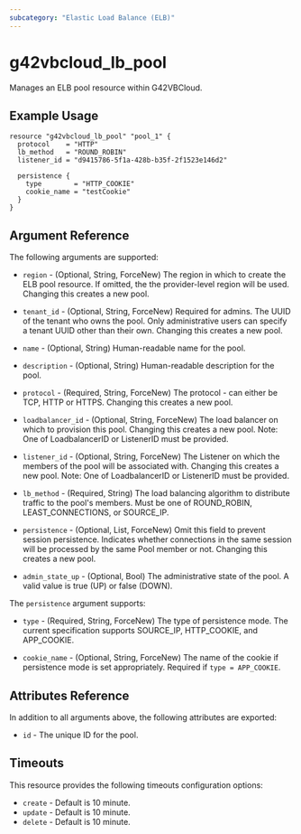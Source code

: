 ```yaml
---
subcategory: "Elastic Load Balance (ELB)"
---
```


# g42vbcloud\_lb\_pool

Manages an ELB pool resource within G42VBCloud.
## Example Usage

```hcl
resource "g42vbcloud_lb_pool" "pool_1" {
  protocol    = "HTTP"
  lb_method   = "ROUND_ROBIN"
  listener_id = "d9415786-5f1a-428b-b35f-2f1523e146d2"

  persistence {
    type        = "HTTP_COOKIE"
    cookie_name = "testCookie"
  }
}
```

## Argument Reference

The following arguments are supported:

* `region` - (Optional, String, ForceNew) The region in which to create the ELB pool resource.
    If omitted, the the provider-level region will be used.
    Changing this creates a new pool.

* `tenant_id` - (Optional, String, ForceNew) Required for admins. The UUID of the tenant who owns
    the pool.  Only administrative users can specify a tenant UUID
    other than their own. Changing this creates a new pool.

* `name` - (Optional, String) Human-readable name for the pool.

* `description` - (Optional, String) Human-readable description for the pool.

* `protocol` - (Required, String, ForceNew) The protocol - can either be TCP, HTTP or HTTPS.
    Changing this creates a new pool.

* `loadbalancer_id` - (Optional, String, ForceNew) The load balancer on which to provision this
    pool. Changing this creates a new pool.
    Note:  One of LoadbalancerID or ListenerID must be provided.

* `listener_id` - (Optional, String, ForceNew) The Listener on which the members of the pool
    will be associated with. Changing this creates a new pool.
	Note:  One of LoadbalancerID or ListenerID must be provided.

* `lb_method` - (Required, String) The load balancing algorithm to
    distribute traffic to the pool's members. Must be one of
    ROUND_ROBIN, LEAST_CONNECTIONS, or SOURCE_IP.

* `persistence` - (Optional, List, ForceNew) Omit this field to prevent session persistence.  Indicates
    whether connections in the same session will be processed by the same Pool
    member or not. Changing this creates a new pool.

* `admin_state_up` - (Optional, Bool) The administrative state of the pool.
    A valid value is true (UP) or false (DOWN).

The `persistence` argument supports:

* `type` - (Required, String, ForceNew) The type of persistence mode. The current specification
    supports SOURCE_IP, HTTP_COOKIE, and APP_COOKIE.

* `cookie_name` - (Optional, String, ForceNew) The name of the cookie if persistence mode is set
    appropriately. Required if `type = APP_COOKIE`.

## Attributes Reference

In addition to all arguments above, the following attributes are exported:

* `id` - The unique ID for the pool.

## Timeouts
This resource provides the following timeouts configuration options:
- `create` - Default is 10 minute.
- `update` - Default is 10 minute.
- `delete` - Default is 10 minute.

